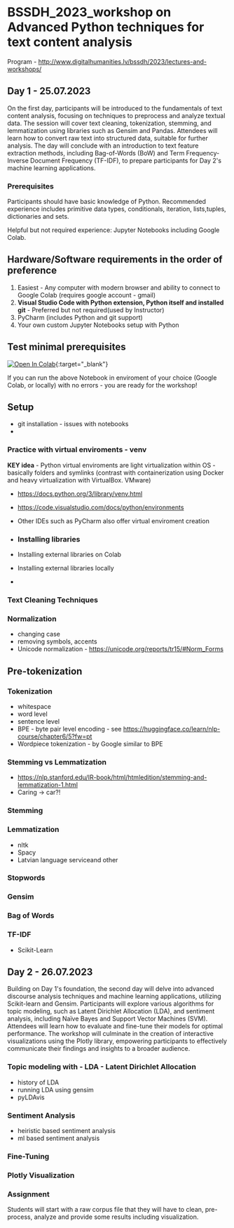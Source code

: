 # BSSDH_2023_workshop on Advanced Python techniques for text content analysis

Program - http://www.digitalhumanities.lv/bssdh/2023/lectures-and-workshops/

## Day 1 - 25.07.2023

On the first day, participants will be introduced to the fundamentals of text content analysis, focusing on techniques to preprocess and analyze textual data. The session will cover text cleaning, tokenization, stemming, and lemmatization using libraries such as Gensim and Pandas. Attendees will learn how to convert raw text into structured data, suitable for further analysis. The day will conclude with an introduction to text feature extraction methods, including Bag-of-Words (BoW) and Term Frequency-Inverse Document Frequency (TF-IDF), to prepare participants for Day 2's machine learning applications.

### Prerequisites

Participants should have basic knowledge of Python.
Recommended experience includes primitive data types, conditionals, iteration, lists,tuples, dictionaries and sets.

Helpful but not required experience: Jupyter Notebooks including Google Colab.

## Hardware/Software requirements in the order of preference

1. Easiest - Any computer with modern browser and ability to connect to Google Colab (requires google account - gmail)
2. **Visual Studio Code with Python extension, Python itself and installed git** - Preferred but not required(used by Instructor)
3. PyCharm (includes Python and git support)
4. Your own custom Jupyter Notebooks setup with Python

## Test minimal prerequisites

[![Open In Colab](https://colab.research.google.com/assets/colab-badge.svg)](https://colab.research.google.com/github/ValRCS/BSSDH_2023_workshop/blob/main/notebooks/test_python_setup.ipynb){:target="_blank"}

If you can run the above Notebook in enviroment of your choice (Google Colab, or locally) with no errors - you are ready for the workshop!




## Setup

* git installation - issues with notebooks
* 

### Practice with virtual enviroments - venv

**KEY idea** - Python virtual enviroments are light virtualization within OS - basically folders and symlinks (contrast with containerization using Docker and heavy virtualization with VirtualBox. VMware)
* https://docs.python.org/3/library/venv.html
* https://code.visualstudio.com/docs/python/environments
* Other IDEs such as PyCharm also offer virtual enviroment creation

* ### Installing libraries
* Installing external libraries on Colab
* Installing external libraries locally
* 
### Text Cleaning Techniques

### Normalization
* changing case
* removing symbols, accents
* Unicode normalization - https://unicode.org/reports/tr15/#Norm_Forms

## Pre-tokenization

### Tokenization
* whitespace
* word level
* sentence level
* BPE - byte pair level encoding - see https://huggingface.co/learn/nlp-course/chapter6/5?fw=pt
* Wordpiece tokenization - by Google similar to BPE

### Stemming vs Lemmatization

* https://nlp.stanford.edu/IR-book/html/htmledition/stemming-and-lemmatization-1.html
* Caring -> car?!

### Stemming


### Lemmatization
* nltk
* Spacy
* Latvian language serviceand other

### Stopwords


### Gensim

### Bag of Words

### TF-IDF

* Scikit-Learn

## Day 2 - 26.07.2023

Building on Day 1's foundation, the second day will delve into advanced discourse analysis techniques and machine learning applications, utilizing Scikit-learn and Gensim. Participants will explore various algorithms for topic modeling, such as Latent Dirichlet Allocation (LDA), and sentiment analysis, including Naïve Bayes and Support Vector Machines (SVM). Attendees will learn how to evaluate and fine-tune their models for optimal performance. The workshop will culminate in the creation of interactive visualizations using the Plotly library, empowering participants to effectively communicate their findings and insights to a broader audience.

### Topic modeling with - LDA - Latent Dirichlet Allocation

* history of LDA
* running LDA using gensim
* pyLDAvis

### Sentiment Analysis
* heiristic based sentiment analysis
* ml based sentiment analysis

### Fine-Tuning

### Plotly Visualization

### Assignment

Students will start with a raw corpus file that they will have to clean, pre-process, analyze and provide some results including visualization.
